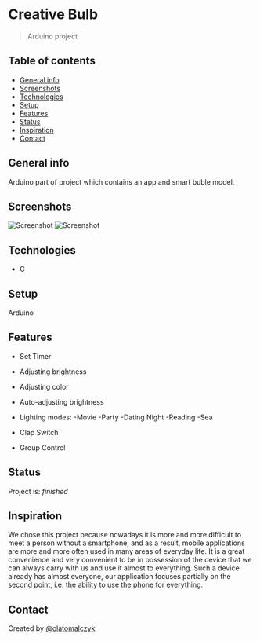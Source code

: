 # Creative Bulb
>Arduino project

## Table of contents
* [General info](#general-info)
* [Screenshots](#screenshots)
* [Technologies](#technologies)
* [Setup](#setup)
* [Features](#features)
* [Status](#status)
* [Inspiration](#inspiration)
* [Contact](#contact)

## General info
Arduino part of project which contains an app and smart buble model.

## Screenshots
![Screenshot](./img/zdj.jpg)
![Screenshot](./img/zdj1.jpg)
## Technologies
* C

## Setup
Arduino

## Features
* Set Timer
* Adjusting brightness
* Adjusting color
* Auto-adjusting brightness
* Lighting modes:
	-Movie
	-Party
	-Dating Night
	-Reading
	-Sea

* Clap Switch
* Group Control



## Status
Project is:  _finished_

## Inspiration
We chose this project because nowadays it is more and more difficult to meet a person without a smartphone, and as a result, mobile applications are more and more often used in many areas of everyday life. It is a great convenience and very convenient to be in possession of the device that we can always carry with us and use it almost to everything. Such a device already has almost everyone, our application focuses partially on the second point, i.e. the ability to use the phone for everything.

## Contact
Created by [@olatomalczyk](https://github.com/olatomalczyk)

